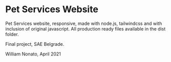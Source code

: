 # Pet Services Website

Pet Services website, responsive, made with node.js, tailwindcss and with inclusion of original javascript. All production ready files available in the dist folder.

Final project, SAE Belgrade.

William Nonato, April 2021
